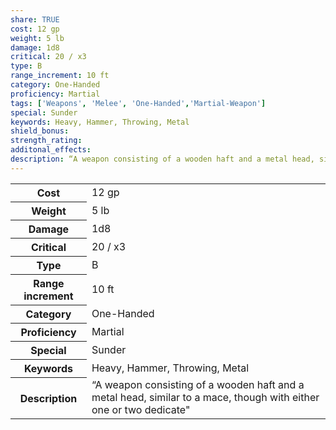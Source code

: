 ```yaml
---
share: TRUE
cost: 12 gp
weight: 5 lb
damage: 1d8
critical: 20 / x3
type: B
range_increment: 10 ft
category: One-Handed
proficiency: Martial
tags: ['Weapons', 'Melee', 'One-Handed','Martial-Weapon']
special: Sunder
keywords: Heavy, Hammer, Throwing, Metal
shield_bonus: 
strength_rating: 
additonal_effects: 
description: “A weapon consisting of a wooden haft and a metal head, similar to a mace, though with either one or two dedicate"
---
```

<p><span style="overflow-x: auto;"><table><tbody><tr><th>Cost</th><td>12 gp</td></tr><tr><th>Weight</th><td>5 lb</td></tr><tr><th>Damage</th><td>1d8</td></tr><tr><th>Critical</th><td>20 / x3</td></tr><tr><th>Type</th><td>B</td></tr><tr><th>Range increment</th><td>10 ft</td></tr><tr><th>Category</th><td>One-Handed</td></tr><tr><th>Proficiency</th><td>Martial</td></tr><tr><th>Special</th><td>Sunder</td></tr><tr><th>Keywords</th><td>Heavy, Hammer, Throwing, Metal</td></tr><tr><th>Description</th><td>“A weapon consisting of a wooden haft and a metal head, similar to a mace, though with either one or two dedicate"</td></tr></tbody></table></span></p>
